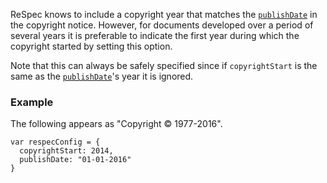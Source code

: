 ReSpec knows to include a copyright year that matches the [`publishDate`](publishDate) in the copyright notice. However, for documents developed over a period of several years it is preferable to indicate the first year during which the copyright started by setting this option. 

Note that this can always be safely specified since if `copyrightStart` is the same as the [`publishDate`](publishDate)'s year it is ignored. 

### Example
The following appears as "Copyright © 1977-2016".

```JS
var respecConfig = {
  copyrightStart: 2014,
  publishDate: "01-01-2016"
}
```

 
